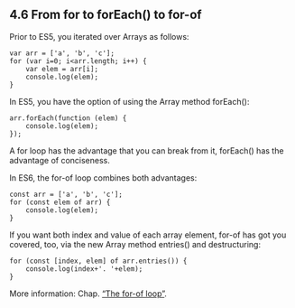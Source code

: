 <h2>4.6 From for to forEach() to for-of</h2>

Prior to ES5, you iterated over Arrays as follows:
```
var arr = ['a', 'b', 'c'];
for (var i=0; i<arr.length; i++) {
    var elem = arr[i];
    console.log(elem);
}
```

In ES5, you have the option of using the Array method forEach():
```
arr.forEach(function (elem) {
    console.log(elem);
});
```

A for loop has the advantage that you can break from it, forEach() has the advantage of conciseness.

In ES6, the for-of loop combines both advantages:
```
const arr = ['a', 'b', 'c'];
for (const elem of arr) {
    console.log(elem);
}
```

If you want both index and value of each array element, for-of has got you covered, too, via the new Array method entries() and destructuring:
```
for (const [index, elem] of arr.entries()) {
    console.log(index+'. '+elem);
}
```

More information: Chap. [“The for-of loop”](http://exploringjs.com/es6/ch_for-of.html#ch_for-of).